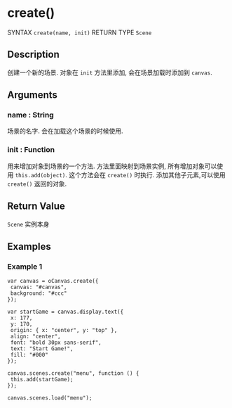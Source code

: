 # create()

SYNTAX `create(name, init)` RETURN TYPE `Scene`

## Description

创建一个新的场景.
对象在 `init` 方法里添加, 会在场景加载时添加到 `canvas`.

## Arguments

### name : String

场景的名字. 会在加载这个场景的时候使用.

### init : Function

用来增加对象到场景的一个方法. 方法里面映射到场景实例, 所有增加对象可以使用 `this.add(object)`. 这个方法会在  `create()` 时执行. 添加其他子元素,可以使用 `create()` 返回的对象.

## Return Value

`Scene` 实例本身

## Examples

### Example 1

```
var canvas = oCanvas.create({
 canvas: "#canvas",
 background: "#ccc"
});

var startGame = canvas.display.text({
 x: 177,
 y: 170,
 origin: { x: "center", y: "top" },
 align: "center",
 font: "bold 30px sans-serif",
 text: "Start Game!",
 fill: "#000"
});

canvas.scenes.create("menu", function () {
 this.add(startGame);
});

canvas.scenes.load("menu");
```
